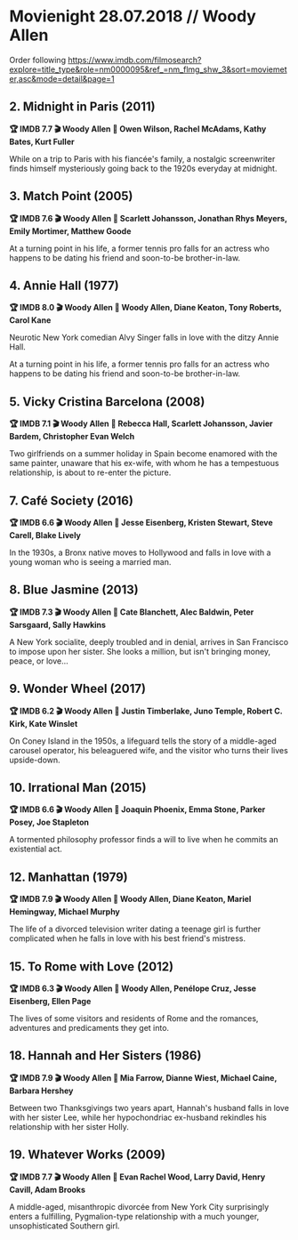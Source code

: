 # Movienight 28.07.2018 // Woody Allen
Order following https://www.imdb.com/filmosearch?explore=title_type&role=nm0000095&ref_=nm_flmg_shw_3&sort=moviemeter,asc&mode=detail&page=1

## 2. Midnight in Paris (2011)   
**:trophy: IMDB 7.7 :clapper: Woody Allen :star2: Owen Wilson, Rachel McAdams, Kathy Bates, Kurt Fuller**

While on a trip to Paris with his fiancée's family, a nostalgic screenwriter finds himself mysteriously going back to the 1920s everyday at midnight.

## 3. Match Point (2005) 
**:trophy: IMDB 7.6  :clapper: Woody Allen :star2: Scarlett Johansson, Jonathan Rhys Meyers, Emily Mortimer, Matthew Goode**

At a turning point in his life, a former tennis pro falls for an actress who happens to be dating his friend and soon-to-be brother-in-law.

## 4. Annie Hall (1977)
**:trophy: IMDB 8.0 :clapper: Woody Allen :star2: Woody Allen, Diane Keaton, Tony Roberts, Carol Kane**

Neurotic New York comedian Alvy Singer falls in love with the ditzy Annie Hall.

At a turning point in his life, a former tennis pro falls for an actress who happens to be dating his friend and soon-to-be brother-in-law.

## 5. Vicky Cristina Barcelona (2008)  
**:trophy: IMDB 7.1 :clapper: Woody Allen :star2: Rebecca Hall, Scarlett Johansson, Javier Bardem, Christopher Evan Welch**

Two girlfriends on a summer holiday in Spain become enamored with the same painter, unaware that his ex-wife, with whom he has a tempestuous relationship, is about to re-enter the picture.

## 7. Café Society (2016)
**:trophy: IMDB 6.6 :clapper: Woody Allen :star2: Jesse Eisenberg, Kristen Stewart, Steve Carell, Blake Lively**

In the 1930s, a Bronx native moves to Hollywood and falls in love with a young woman who is seeing a married man.

## 8. Blue Jasmine (2013)
**:trophy: IMDB 7.3 :clapper: Woody Allen :star2: Cate Blanchett, Alec Baldwin, Peter Sarsgaard, Sally Hawkins**

A New York socialite, deeply troubled and in denial, arrives in San Francisco to impose upon her sister. She looks a million, but isn't bringing money, peace, or love...

## 9. Wonder Wheel (2017) 
**:trophy: IMDB 6.2 :clapper: Woody Allen :star2: Justin Timberlake, Juno Temple, Robert C. Kirk, Kate Winslet**

On Coney Island in the 1950s, a lifeguard tells the story of a middle-aged carousel operator, his beleaguered wife, and the visitor who turns their lives upside-down.

## 10. Irrational Man (2015)
**:trophy: IMDB 6.6 :clapper: Woody Allen :star2: Joaquin Phoenix, Emma Stone, Parker Posey, Joe Stapleton**

A tormented philosophy professor finds a will to live when he commits an existential act.

## 12. Manhattan (1979)
**:trophy: IMDB 7.9 :clapper: Woody Allen :star2: Woody Allen, Diane Keaton, Mariel Hemingway, Michael Murphy**

The life of a divorced television writer dating a teenage girl is further complicated when he falls in love with his best friend's mistress.

## 15. To Rome with Love (2012)
**:trophy: IMDB 6.3 :clapper: Woody Allen :star2: Woody Allen, Penélope Cruz, Jesse Eisenberg, Ellen Page**

The lives of some visitors and residents of Rome and the romances, adventures and predicaments they get into.

## 18. Hannah and Her Sisters (1986) 
**:trophy: IMDB 7.9 :clapper: Woody Allen :star2: Mia Farrow, Dianne Wiest, Michael Caine, Barbara Hershey**

Between two Thanksgivings two years apart, Hannah's husband falls in love with her sister Lee, while her hypochondriac ex-husband rekindles his relationship with her sister Holly.

## 19. Whatever Works (2009)
**:trophy: IMDB 7.7 :clapper: Woody Allen :star2:  Evan Rachel Wood, Larry David, Henry Cavill, Adam Brooks**

A middle-aged, misanthropic divorcée from New York City surprisingly enters a fulfilling, Pygmalion-type relationship with a much younger, unsophisticated Southern girl.